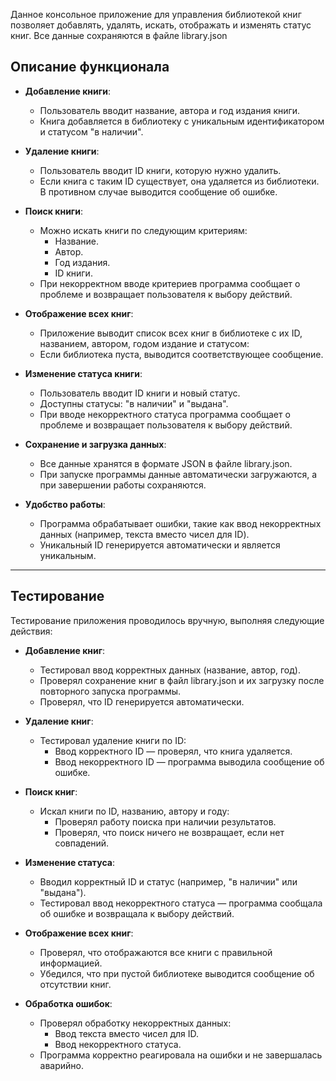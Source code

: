 
Данное консольное приложение для управления библиотекой книг позволяет добавлять, удалять, искать, отображать и изменять статус книг. Все данные сохраняются в файле library.json

## Описание функционала

- **Добавление книги**:
  - Пользователь вводит название, автора и год издания книги.
  - Книга добавляется в библиотеку с уникальным идентификатором и статусом "в наличии".


- **Удаление книги**:
  - Пользователь вводит ID книги, которую нужно удалить.
  - Если книга с таким ID существует, она удаляется из библиотеки. В противном случае выводится сообщение об ошибке.


- **Поиск книги**:
  - Можно искать книги по следующим критериям:
    - Название.
    - Автор.
    - Год издания.
    - ID книги.
  - При некорректном вводе критериев программа сообщает о проблеме и возвращает пользователя к выбору действий.


- **Отображение всех книг**:
  - Приложение выводит список всех книг в библиотеке с их ID, названием, автором, годом издание и статусом:
  - Если библиотека пуста, выводится соответствующее сообщение.


- **Изменение статуса книги**:
  - Пользователь вводит ID книги и новый статус.
  - Доступны статусы: "в наличии" и "выдана".
  - При вводе некорректного статуса программа сообщает о проблеме и возвращает пользователя к выбору действий.


- **Сохранение и загрузка данных**:
  - Все данные хранятся в формате JSON в файле library.json.
  - При запуске программы данные автоматически загружаются, а при завершении работы сохраняются.


- **Удобство работы**:
  - Программа обрабатывает ошибки, такие как ввод некорректных данных (например, текста вместо чисел для ID).
  - Уникальный ID генерируется автоматически и является уникальным.

---

## Тестирование

Тестирование приложения проводилось вручную, выполняя следующие действия:

- **Добавление книг**:
  - Тестировал ввод корректных данных (название, автор, год).
  - Проверял сохранение книг в файл library.json и их загрузку после повторного запуска программы.
  - Проверял, что ID генерируется автоматически.


- **Удаление книг**:
  - Тестировал удаление книги по ID:
    - Ввод корректного ID — проверял, что книга удаляется.
    - Ввод некорректного ID — программа выводила сообщение об ошибке.


- **Поиск книг**:
  - Искал книги по ID, названию, автору и году:
    - Проверял работу поиска при наличии результатов.
    - Проверял, что поиск ничего не возвращает, если нет совпадений.


- **Изменение статуса**:
  - Вводил корректный ID и статус (например, "в наличии" или "выдана").
  - Тестировал ввод некорректного статуса — программа сообщала об ошибке и возвращала к выбору действий.


- **Отображение всех книг**:
  - Проверял, что отображаются все книги с правильной информацией.
  - Убедился, что при пустой библиотеке выводится сообщение об отсутствии книг.


- **Обработка ошибок**:
  - Проверял обработку некорректных данных:
    - Ввод текста вместо чисел для ID.
    - Ввод некорректного статуса.
  - Программа корректно реагировала на ошибки и не завершалась аварийно.

